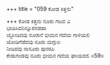 +++
title = "059 ಕೋಡ ಕಿತ್ತನು"

+++
ಕೋಡ ಕಿತ್ತನು ನೂರು ಗಜವ ವಿ  
ಭಾಡಿಸಿದನಿನ್ನೂರನಡಹಾ  
ಯ್ದೋಡಿದವು ನೂರಾನೆ ಭೀಮನ ಗದೆಯ ಗಾಳಿಯಲಿ  
ಜೋಡಿಗೆಡೆದವು ನೂರು ಮಗ್ಗುಲ  
ನೀಡಿದವು ನಾನೂರು ಪುನರಪಿ  
ಕೇಡುಗಂಡವು ನೂರು ಭೀಮನ ಗದೆಯ ಘಾಯದಲಿ      ॥59॥